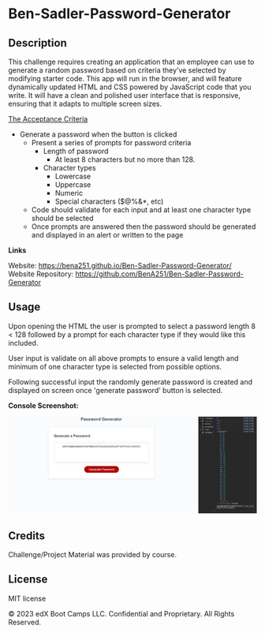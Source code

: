 # Ben-Sadler-Password-Generator

## Description 

This challenge requires creating an application that an employee can use to generate a random password based on criteria they’ve selected by modifying starter code. This app will run in the browser, and will feature dynamically updated HTML and CSS powered by JavaScript code that you write. It will have a clean and polished user interface that is responsive, ensuring that it adapts to multiple screen sizes.

<ins>The Acceptance Criteria </ins> <br>

* Generate a password when the button is clicked
  * Present a series of prompts for password criteria
    * Length of password
      * At least 8 characters but no more than 128.
    * Character types
      * Lowercase
      * Uppercase
      * Numeric
      * Special characters ($@%&*, etc)
  * Code should validate for each input and at least one character type should be selected
  * Once prompts are answered then the password should be generated and displayed in an alert or written to the page



<strong>Links</strong>

Website: https://bena251.github.io/Ben-Sadler-Password-Generator/ <br>
Website Repository: https://github.com/BenA251/Ben-Sadler-Password-Generator


## Usage 
Upon opening the HTML the user is prompted to select a password length 8 < 128 followed by a prompt for each character type if they would like this included.

User input is validate on all above prompts to ensure a valid length and minimum of one character type is selected from possible options.

Following successful input the randomly generate password is created and displayed on screen once 'generate password' button is selected.



<strong>Console Screenshot:</strong> <br>

![alt text](./assets/Screenshot.png)


## Credits

Challenge/Project Material was provided by course. 


## License

MIT license




© 2023 edX Boot Camps LLC. Confidential and Proprietary. All Rights Reserved.
